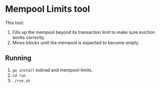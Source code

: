 # Mempool Limits tool

This tool:

1. Fills up the mempool beyond its transaction limit to make sure eviction works correctly
2. Mines blocks until the mempool is expected to become empty

## Running

1. `go install` kobrad and mempool-limits.
2. `cd run`
3. `./run.sh`


